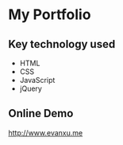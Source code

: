 # My Portfolio

## Key technology used

  * HTML
  * CSS
  * JavaScript
  * jQuery

## Online Demo

http://www.evanxu.me